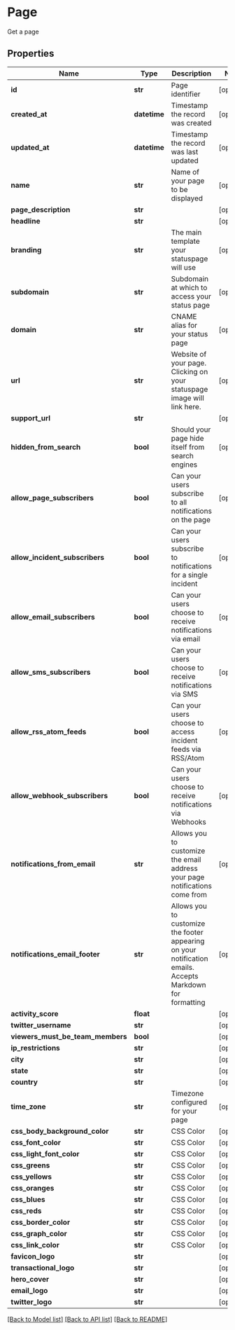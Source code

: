 # Page

Get a page
## Properties
Name | Type | Description | Notes
------------ | ------------- | ------------- | -------------
**id** | **str** | Page identifier | [optional] 
**created_at** | **datetime** | Timestamp the record was created | [optional] 
**updated_at** | **datetime** | Timestamp the record was last updated | [optional] 
**name** | **str** | Name of your page to be displayed | [optional] 
**page_description** | **str** |  | [optional] 
**headline** | **str** |  | [optional] 
**branding** | **str** | The main template your statuspage will use | [optional] 
**subdomain** | **str** | Subdomain at which to access your status page | [optional] 
**domain** | **str** | CNAME alias for your status page | [optional] 
**url** | **str** | Website of your page.  Clicking on your statuspage image will link here. | [optional] 
**support_url** | **str** |  | [optional] 
**hidden_from_search** | **bool** | Should your page hide itself from search engines | [optional] 
**allow_page_subscribers** | **bool** | Can your users subscribe to all notifications on the page | [optional] 
**allow_incident_subscribers** | **bool** | Can your users subscribe to notifications for a single incident | [optional] 
**allow_email_subscribers** | **bool** | Can your users choose to receive notifications via email | [optional] 
**allow_sms_subscribers** | **bool** | Can your users choose to receive notifications via SMS | [optional] 
**allow_rss_atom_feeds** | **bool** | Can your users choose to access incident feeds via RSS/Atom | [optional] 
**allow_webhook_subscribers** | **bool** | Can your users choose to receive notifications via Webhooks | [optional] 
**notifications_from_email** | **str** | Allows you to customize the email address your page notifications come from | [optional] 
**notifications_email_footer** | **str** | Allows you to customize the footer appearing on your notification emails.  Accepts Markdown for formatting | [optional] 
**activity_score** | **float** |  | [optional] 
**twitter_username** | **str** |  | [optional] 
**viewers_must_be_team_members** | **bool** |  | [optional] 
**ip_restrictions** | **str** |  | [optional] 
**city** | **str** |  | [optional] 
**state** | **str** |  | [optional] 
**country** | **str** |  | [optional] 
**time_zone** | **str** | Timezone configured for your page | [optional] 
**css_body_background_color** | **str** | CSS Color | [optional] 
**css_font_color** | **str** | CSS Color | [optional] 
**css_light_font_color** | **str** | CSS Color | [optional] 
**css_greens** | **str** | CSS Color | [optional] 
**css_yellows** | **str** | CSS Color | [optional] 
**css_oranges** | **str** | CSS Color | [optional] 
**css_blues** | **str** | CSS Color | [optional] 
**css_reds** | **str** | CSS Color | [optional] 
**css_border_color** | **str** | CSS Color | [optional] 
**css_graph_color** | **str** | CSS Color | [optional] 
**css_link_color** | **str** | CSS Color | [optional] 
**favicon_logo** | **str** |  | [optional] 
**transactional_logo** | **str** |  | [optional] 
**hero_cover** | **str** |  | [optional] 
**email_logo** | **str** |  | [optional] 
**twitter_logo** | **str** |  | [optional] 

[[Back to Model list]](../README.md#documentation-for-models) [[Back to API list]](../README.md#documentation-for-api-endpoints) [[Back to README]](../README.md)


